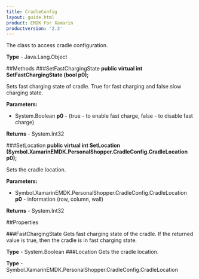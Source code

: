 ```yaml
---
title: CradleConfig
layout: guide.html
product: EMDK For Xamarin
productversion: '2.3'
---
```

The class to access cradle configuration.

**Type** - Java.Lang.Object

##Methods
###SetFastChargingState
**public virtual int SetFastChargingState (bool p0);**

Sets fast charging state of cradle. True for fast charging and false slow charging state.

**Parameters:** 

* System.Boolean **p0** -  (true - to enable fast charge, false - to disable fast charge)

**Returns** - System.Int32

###SetLocation
**public virtual int SetLocation (Symbol.XamarinEMDK.PersonalShopper.CradleConfig.CradleLocation p0);**

Sets the cradle location.

**Parameters:** 

* Symbol.XamarinEMDK.PersonalShopper.CradleConfig.CradleLocation **p0** - information (row, column, wall)

**Returns** - System.Int32

##Properties

###FastChargingState
Gets fast charging state of the cradle. If the returned value is true, then the cradle is in fast charging state.

**Type** - System.Boolean
###Location
Gets the cradle location.


**Type** - Symbol.XamarinEMDK.PersonalShopper.CradleConfig.CradleLocation






